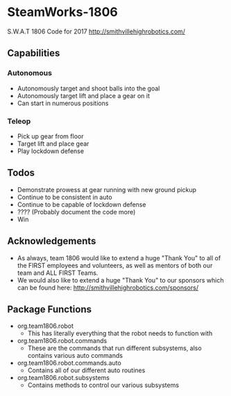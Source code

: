 # SteamWorks-1806
S.W.A.T 1806 Code for 2017
http://smithvillehighrobotics.com/

## Capabilities
### Autonomous
* Autonomously target and shoot balls into the goal
* Autonomously target lift and place a gear on it
* Can start in numerous positions
### Teleop
* Pick up gear from floor
* Target lift and place gear
* Play lockdown defense
## Todos
* Demonstrate prowess at gear running with new ground pickup
* Continue to be consistent in auto
* Continue to be capable of lockdown defense
* ???? (Probably document the code more)
* Win

## Acknowledgements
* As always, team 1806 would like to extend a huge "Thank You" to all of the FIRST employees and volunteers, as well as mentors of both our team and ALL FIRST Teams.  
* We would also like to extend a huge "Thank You" to our sponsors which can be found here: http://smithvillehighrobotics.com/sponsors/ 

## Package Functions

- org.team1806.robot
    * This has literally everything that the robot needs to function with
- org.team1806.robot.commands
    * These are the commands that run different subsystems, also contains various auto commands
- org.team1806.robot.commands.auto
    * Contains all of our different auto routines
- org.team1806.robot.subsystems
    * Contains methods to control our various subsystems
